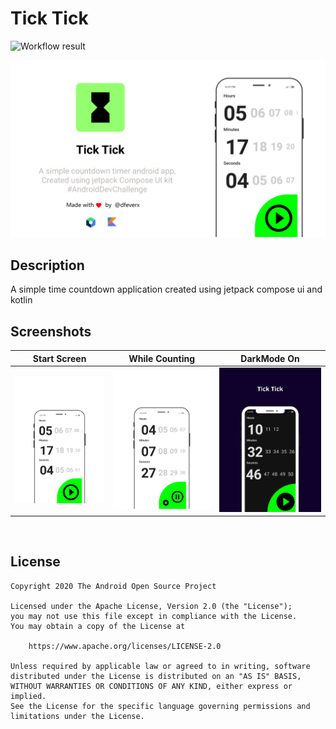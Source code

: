 # Tick Tick

<!--- Replace <OWNER> with your Github Username and <REPOSITORY> with the name of your repository. -->
<!--- You can find both of these in the url bar when you open your repository in github. -->

![Workflow result](https://github.com/dfeverx/countdown-timer/workflows/Check/badge.svg)

![GitHub Cards Preview](https://github.com/dfeverx/countdown-timer/blob/main/showcase/banner.png?raw=true)

<!---***Try latest Expenso app apk from below *** -->

<!---[![Expenso](https://imgapk) -->

## Description

<!--- Describe your app in one or two sentences -->

A simple time countdown application created using jetpack compose ui and kotlin

## Screenshots

| Start Screen                                                                                                 | While Counting                                                                                               | DarkMode On                                                                                                  |
| ------------------------------------------------------------------------------------------------------------ | ------------------------------------------------------------------------------------------------------------ | ------------------------------------------------------------------------------------------------------------ |
| ![](https://github.com/dfeverx/countdown-timer/blob/main/showcase/0001-17910407801_20210307_124840_0000.png) | ![](https://github.com/dfeverx/countdown-timer/blob/main/showcase/0001-17910422917_20210307_124918_0000.png) | ![](https://github.com/dfeverx/countdown-timer/blob/main/showcase/0001-17887972125_20210306_215936_0000.png) |

<br />

<!--## :bulb: Motivation and Context-->
<!--- Optionally point readers to interesting parts of your submission. -->
<!--- What are you especially proud of? -->

## License

```
Copyright 2020 The Android Open Source Project

Licensed under the Apache License, Version 2.0 (the "License");
you may not use this file except in compliance with the License.
You may obtain a copy of the License at

    https://www.apache.org/licenses/LICENSE-2.0

Unless required by applicable law or agreed to in writing, software
distributed under the License is distributed on an "AS IS" BASIS,
WITHOUT WARRANTIES OR CONDITIONS OF ANY KIND, either express or implied.
See the License for the specific language governing permissions and
limitations under the License.
```
